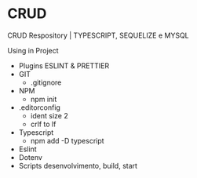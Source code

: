 # CRUD
CRUD Respository | TYPESCRIPT, SEQUELIZE e MYSQL

  Using in Project
   - Plugins ESLINT & PRETTIER
   - GIT
      - .gitignore
   - NPM
      - npm init
   - .editorconfig
      - ident size 2
      - crlf to lf
   - Typescript
      - npm add -D typescript
   - Eslint
   - Dotenv
   - Scripts desenvolvimento, build, start
